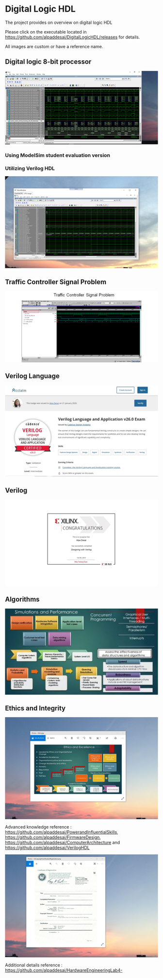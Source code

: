 # Digital Logic HDL

The project provides on overview on digital logic HDL

Please click on the executable located in https://github.com/alpaddesai/DigitalLogicHDL/releases for details. 

All images are custom or have a reference name.

## Digital logic 8-bit processor
![image](CPUImage.png)

### Using ModelSim student evaluation version
### Utilizing Verilog HDL
![image](DigitalLogicCPUImage.png)

## Traffic Controller Signal Problem
![image](TrafficControllerExample.png)

## Verilog Language
![image](VerilogLanguageandApplication.jpg)

## Verilog
![image](Verilog.jpg)

## Algorithms
![image](SimulationsPerformanceMetrics.jpg)

## Ethics and Integrity
![image](EthicsandExcellence.png)

Advanced knowledge reference : https://github.com/alpaddesai/PowerandInfluentialSkills,  https://github.com/alpaddesai/FirmwareDesign,  https://github.com/alpaddesai/ComputerArchitecture and https://github.com/alpaddesai/VerilogHDL

![image](USCopyrightCertificate.png)

Additional details reference : https://github.com/alpaddesai/HardwareEngineeringLab4-
